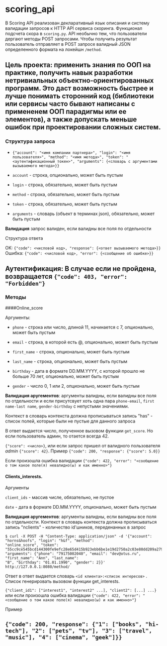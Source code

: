 # scoring_api

В Scoring API реализован декларативный язык описания и систему валидации запросов к HTTP API сервиса скоринга. 
Функционал подсчета скора в `scoring.py`. API необычно тем, что пользователи дергают методы
POST запросами. Чтобы получить результат пользователь отправляет в POST запросе валидный JSON определенного формата
на локейшн `/method`.


__Цель проекта__: применить знания по ООП на практике, получить навык разработки нетривиальных объектно-ориентированных
программ. Это даст возможность быстрее и лучше понимать сторонний код (библиотеки или сервисы часто бывают написаны
с примененем ООП парадигмы или ее элементов), а также допускать меньше ошибок при проектировании сложных систем.
---

### Структура запроса

* `{"account": "<имя компании партнера>", "login": "<имя пользователя>", "method": "<имя метода>", "token": "
<аутентификационный токен>", "arguments": {<словарь с аргументами вызываемого метода>}}`

* `account` - строка, опционально, может быть пустым

* `login` - строка, обязательно, может быть пустым

* `method` - строка, обязательно, может быть пустым

* `token` - строка, обязательно, может быть пустым

* `arguments` - словарь (объект в терминах json), обязательно, может быть пустым

__Валидация__
запрос валиден, если валидны все поля по отдельности

Структура ответа

OK:
`{"code": <числовой код>, "response": {<ответ вызываемого метода>}}`
Ошибка:
`{"code": <числовой код>, "error": {<сообщение об ошибке>}}`

Аутентификация:
В случае если не пройдена, возвращается `{"code": 403, "error": "Forbidden"}`
---

### Методы


####Online_score

Аргументы:

* `phone` - строка или число, длиной 11, начинается с 7, опционально, может быть пустым

* `email` - строка, в которой есть @, опционально, может быть пустым

* `first_name` - строка, опционально, может быть пустым

* `last_name` - строка, опционально, может быть пустым

* `birthday` - дата в формате DD.MM.YYYY, с которой прошло не больше 70 лет, опционально, может быть пустым

* `gender` - число 0, 1 или 2, опционально, может быть пустым

__Валидация аругементов__: аргументы валидны, если валидны все поля по отдельности и если присутсвует хоть одна пара
`phone-email`, `first name-last name`, `gender-birthday` с непустыми значениями.

Контекст в словарь контекста должна прописываться запись "has" - список полей, которые были не пустые для данного
запроса

В ответ выдается число, полученное вызовом функции `get_score`. Но если пользователь админ, то отается всегда 42.

`{"score": <число>}`,
или если запрос пришел от валидного пользователя _admin_
`{"score": 42}`. Пример `{"code": 200, "response": {"score": 5.0}}`

Если произошла ошибка валидации
`{"code": 422, "error": "<сообщение о том какое поле(я) невалидно(ы) и как именно>"}`


#### Сlients_interests.
Аргументы

`client_ids` - массив числе, обязательно, не пустое

`date` - дата в формате DD.MM.YYYY, опционально, может быть пустым

__Валидация аругементов__: аргументы валидны, если валидны все поля по отдельности.
Контекст в словарь контекста должна прописываться запись "nclients" - количество id'шников, переденанных в запрос

```
$ curl -X POST -H "Content-Type: application/json" -d '{"account": "horns&hoofs", "login": "h&f", "method":
"online_score", "token":
"55cc9ce545bcd144300fe9efc28e65d415b923ebb6be1e19d2750a2c03e80dd209a27954dca045e5bb12418e7d89b6d718a9e35af34e14e1d5bcd
"arguments": {"phone": "79175002040", "email": "dev@otus.ru", "first_name": "Ann", "last_name":
"B", "birthday": "01.01.1990", "gender": 2}}' http://127.0.0.1:8080/method/ 
```

Ответ в ответ выдается словарь `<id клиента>:<список интересов>` . Список генерировать вызовом функции get_interests.

`{"client_id1": ["interest1", "interest2" ...], "client2": [...] ...}`
или если произошла ошибка валидации
`{"code": 422, "error": "<сообщение о том какое поле(я) невалидно(ы) и как именно>"}`

Пример

`{"code": 200, "response": {"1": ["books", "hi-tech"], "2": ["pets", "tv"], "3": ["travel", "music"], "4":
["cinema", "geek"]}}`
---

